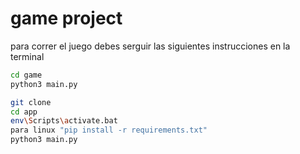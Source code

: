 # game project

para correr el juego debes serguir las siguientes instrucciones en la terminal

```sh
cd game
python3 main.py
```

```sh
git clone
cd app
env\Scripts\activate.bat
para linux "pip install -r requirements.txt"
python3 main.py
```

